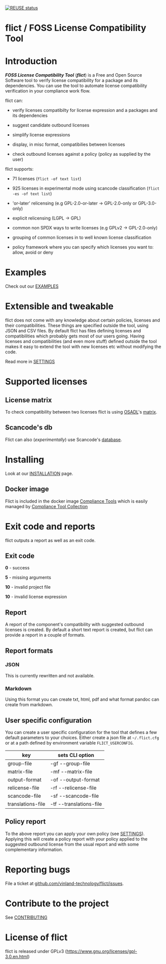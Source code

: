<!--
SPDX-FileCopyrightText: 2020 Henrik Sandklef <hesa@sandklef.com>

SPDX-License-Identifier: GPL-3.0-or-later
-->

&nbsp;

[![REUSE status][1]][2]

[1]: https://api.reuse.software/badge/github.com/vinland-technology/flict
[2]: https://api.reuse.software/info/github.com/vinland-technology/flict

# flict / FOSS License Compatibility Tool

# Introduction

***FOSS License Compatibility Tool*** (***flict***) is a Free and Open
Source Software tool to verify license compatibility for a package and
its dependencies. You can use the tool to automate license
compatibility verification in your compliance work flow.

flict can:

* verify licenses compatibilty for license expression and a packages and its dependencies

* suggest candidate outbound licenses

* simplify license expressions 

* display, in misc format, compatibilies between licenses 

* check outbound licenses against a policy (policy as supplied by the user)

flict supports:

* 71 licenses (```flict -of text list```) 

* 925 licenses in experimental mode using scancode classification (```flict -es -of text list```) 

* 'or-later' relicensing  (e.g GPL-2.0-or-later -> GPL-2.0-only or GPL-3.0-only)

* explicit relicensing (LGPL -> GPL)

* common non SPDX ways to write licenses (e.g GPLv2 -> GPL-2.0-only)

* grouping of common licenses in to well known license classification 

* policy framework where you can specify which licenses you want to: allow, avoid or deny

# Examples

Check out our [EXAMPLES](EXAMPLES.md)

# Extensible and tweakable

flict does not come with any knowledge about certain policies,
licenses and their compatibilities. These things are specified outside
the tool, using JSON and CSV files. By default flict has files
defining licenses and compatibilities which probably gets most of our
users going. Having licenses and compatibilities (and even more stuff)
defined outside the tool makes it easy to extend the tool with new
licenses etc without modifying the code.

Read more in [SETTINGS](SETTINGS.md)

# Supported licenses

## License matrix

To check compatibility between two licenses flict is using [OSADL](https://www.osadl.org/)'s
[matrix](https://www.osadl.org/fileadmin/checklists/matrix.html).

## Scancode's db

Flict can also (*experimentally*) use Scancode's [database](https://scancode-licensedb.aboutcode.org/).

# Installing

Look at our [INSTALLATION](INSTALLATION.md) page.

## Docker image

Flict is included in the docker image [Compliance Tools](https://hub.docker.com/repository/docker/sandklef/compliance-tools) which is easily managed by [Compliance Tool Collection](https://github.com/vinland-technology/compliance-tool-collection)

# Exit code and reports

flict outputs a report as well as an exit code.

## Exit code

**0** - success

**5** - missing arguments

**10** - invalid project file

**10** - invalid license expression

## Report

A report of the component's compatibility with suggested outbound
licenses is created. By default a short text report is created, but
flict can provide a report in a couple of formats.

## Report formats

### JSON

This is currently rewritten and not available.

### Markdown

Using this format you can create txt, html, pdf and what format pandoc can create from markdown.

## User specific configuration

You can create a user specific configuration for the tool that defines a few default parameters to your choices.
Either create a json file at `~/.flict.cfg` or at a path defined by environment variable `FLICT_USERCONFIG`.

| key               | sets CLI option         |
| ----------------- | ----------------------- |
| group-file        | -gf --group-file        |
| matrix-file       | -mf --matrix-file       |
| output-format     | -of --output-format     |
| relicense-file    | -rf --relicense-file    |
| scancode-file     | -sf --scancode-file     |
| translations-file | -tf --translations-file |

## Policy report

To the above report you can apply your own policy (see [SETTINGS](SETTINGS.md)). Applying this will create a policy report with your policy applied to the suggested outbound license from the usual report and with some complementary information.

# Reporting bugs

File a ticket at [github.com/vinland-technology/flict/issues](https://github.com/vinland-technology/flict/issues).

# Contribute to the project

See [CONTRIBUTING](CONTRIBUTING.md)

# License of flict

flict is released under GPLv3 (https://www.gnu.org/licenses/gpl-3.0.en.html)

